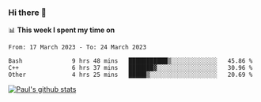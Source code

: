 ### Hi there 👋

📊 **This week I spent my time on**
<!--START_SECTION:waka-->

```text
From: 17 March 2023 - To: 24 March 2023

Bash              9 hrs 48 mins   ███████████▒░░░░░░░░░░░░░   45.86 %
C++               6 hrs 37 mins   ███████▓░░░░░░░░░░░░░░░░░   30.96 %
Other             4 hrs 25 mins   █████▒░░░░░░░░░░░░░░░░░░░   20.69 %
```

<!--END_SECTION:waka-->


[![Paul's github stats](https://github-readme-stats.vercel.app/api?username=mickeyouyou&theme=dracula&show_icons=true)](https://github.com/anuraghazra/github-readme-stats)
